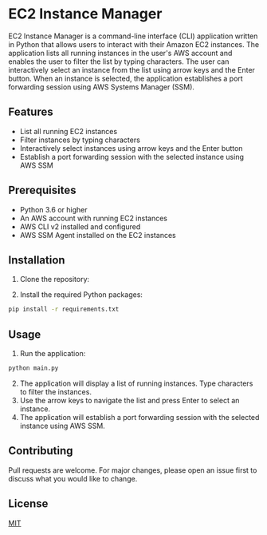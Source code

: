 # EC2 Instance Manager

EC2 Instance Manager is a command-line interface (CLI) application written in Python that allows users to interact with their Amazon EC2 instances. The application lists all running instances in the user's AWS account and enables the user to filter the list by typing characters. The user can interactively select an instance from the list using arrow keys and the Enter button. When an instance is selected, the application establishes a port forwarding session using AWS Systems Manager (SSM).

## Features

- List all running EC2 instances
- Filter instances by typing characters
- Interactively select instances using arrow keys and the Enter button
- Establish a port forwarding session with the selected instance using AWS SSM

## Prerequisites

- Python 3.6 or higher
- An AWS account with running EC2 instances
- AWS CLI v2 installed and configured
- AWS SSM Agent installed on the EC2 instances

## Installation

1. Clone the repository:

2. Install the required Python packages:

```bash
pip install -r requirements.txt
```

## Usage

1. Run the application:

```bash
python main.py
```

2. The application will display a list of running instances. Type characters to filter the instances.
3. Use the arrow keys to navigate the list and press Enter to select an instance.
4. The application will establish a port forwarding session with the selected instance using AWS SSM.

## Contributing

Pull requests are welcome. For major changes, please open an issue first to discuss what you would like to change.

## License

[MIT](https://choosealicense.com/licenses/mit/)
